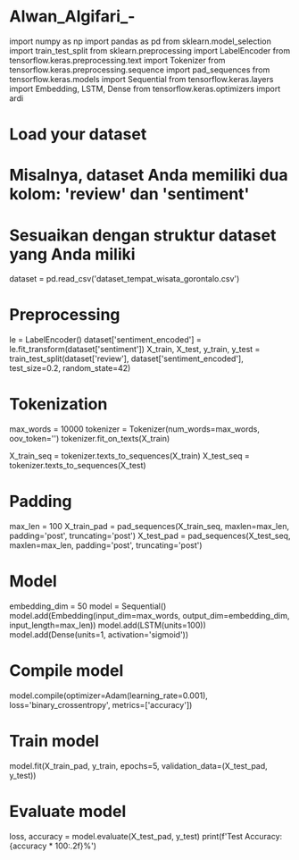 # Alwan_Algifari_-
import numpy as np
import pandas as pd
from sklearn.model_selection import train_test_split
from sklearn.preprocessing import LabelEncoder
from tensorflow.keras.preprocessing.text import Tokenizer
from tensorflow.keras.preprocessing.sequence import pad_sequences
from tensorflow.keras.models import Sequential
from tensorflow.keras.layers import Embedding, LSTM, Dense
from tensorflow.keras.optimizers import ardi

# Load your dataset
# Misalnya, dataset Anda memiliki dua kolom: 'review' dan 'sentiment'
# Sesuaikan dengan struktur dataset yang Anda miliki
dataset = pd.read_csv('dataset_tempat_wisata_gorontalo.csv')

# Preprocessing
le = LabelEncoder()
dataset['sentiment_encoded'] = le.fit_transform(dataset['sentiment'])
X_train, X_test, y_train, y_test = train_test_split(dataset['review'], dataset['sentiment_encoded'], test_size=0.2, random_state=42)

# Tokenization
max_words = 10000
tokenizer = Tokenizer(num_words=max_words, oov_token='<OOV>')
tokenizer.fit_on_texts(X_train)

X_train_seq = tokenizer.texts_to_sequences(X_train)
X_test_seq = tokenizer.texts_to_sequences(X_test)

# Padding
max_len = 100
X_train_pad = pad_sequences(X_train_seq, maxlen=max_len, padding='post', truncating='post')
X_test_pad = pad_sequences(X_test_seq, maxlen=max_len, padding='post', truncating='post')

# Model
embedding_dim = 50
model = Sequential()
model.add(Embedding(input_dim=max_words, output_dim=embedding_dim, input_length=max_len))
model.add(LSTM(units=100))
model.add(Dense(units=1, activation='sigmoid'))

# Compile model
model.compile(optimizer=Adam(learning_rate=0.001), loss='binary_crossentropy', metrics=['accuracy'])

# Train model
model.fit(X_train_pad, y_train, epochs=5, validation_data=(X_test_pad, y_test))

# Evaluate model
loss, accuracy = model.evaluate(X_test_pad, y_test)
print(f'Test Accuracy: {accuracy * 100:.2f}%')
